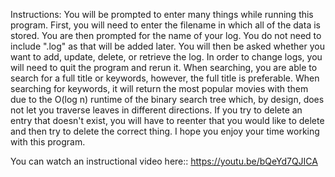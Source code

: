 Instructions:
You will be prompted to enter many things while running this program. First, you will need to enter the filename in which all of the data is stored. You are then prompted for the name of your log. You do not need to include ".log" as that will be added later. You will then be asked whether you want to add, update, delete, or retrieve the log. In order to change logs, you will need to quit the program and rerun it. When searching, you are able to search for a full title or keywords, however, the full title is preferable. When searching for keywords, it will return the most popular movies with them due to the O(log n) runtime of the binary search tree which, by design, does not let you traverse leaves in different directions. If you try to delete an entry that doesn't exist, you will have to reenter that you would like to delete and then try to delete the correct thing. I hope you enjoy your time working with this program.

You can watch an instructional video here:: https://youtu.be/bQeYd7QJICA
